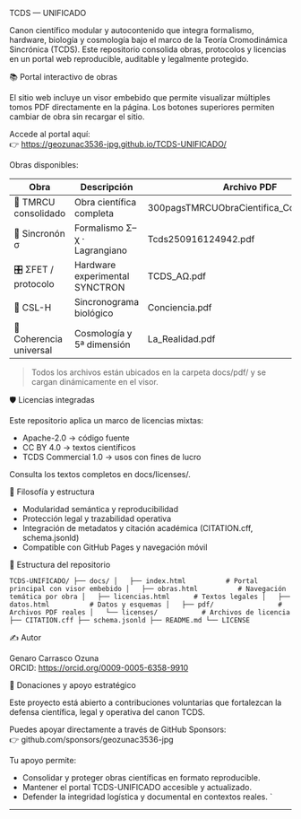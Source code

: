TCDS — UNIFICADO

Canon científico modular y autocontenido que integra formalismo, hardware, biología y cosmología bajo el marco de la Teoría Cromodinámica Sincrónica (TCDS). Este repositorio consolida obras, protocolos y licencias en un portal web reproducible, auditable y legalmente protegido.

📚 Portal interactivo de obras

El sitio web incluye un visor embebido que permite visualizar múltiples tomos PDF directamente en la página. Los botones superiores permiten cambiar de obra sin recargar el sitio.

Accede al portal aquí:  
👉 https://geozunac3536-jpg.github.io/TCDS-UNIFICADO/

Obras disponibles:

| Obra | Descripción | Archivo PDF |
|------|-------------|-------------|
| 📘 TMRCU consolidado | Obra científica completa | 300pagsTMRCUObraCientifica_Consolidada.pdf |
| 🧪 Sincronón σ | Formalismo Σ–χ · Lagrangiano | Tcds250916124942.pdf |
| 🎛️ ΣFET / protocolo | Hardware experimental SYNCTRON | TCDS_AΩ.pdf |
| 🧠 CSL-H | Sincronograma biológico | Conciencia.pdf |
| 🌌 Coherencia universal | Cosmología y 5ª dimensión | La_Realidad.pdf |

> Todos los archivos están ubicados en la carpeta docs/pdf/ y se cargan dinámicamente en el visor.

🛡️ Licencias integradas

Este repositorio aplica un marco de licencias mixtas:

- Apache-2.0 → código fuente
- CC BY 4.0 → textos científicos
- TCDS Commercial 1.0 → usos con fines de lucro

Consulta los textos completos en docs/licenses/.

🧠 Filosofía y estructura

- Modularidad semántica y reproducibilidad
- Protección legal y trazabilidad operativa
- Integración de metadatos y citación académica (CITATION.cff, schema.jsonld)
- Compatible con GitHub Pages y navegación móvil

📁 Estructura del repositorio

`
TCDS-UNIFICADO/
├── docs/
│   ├── index.html          # Portal principal con visor embebido
│   ├── obras.html          # Navegación temática por obra
│   ├── licencias.html      # Textos legales
│   ├── datos.html          # Datos y esquemas
│   ├── pdf/                # Archivos PDF reales
│   └── licenses/           # Archivos de licencia
├── CITATION.cff
├── schema.jsonld
├── README.md
└── LICENSE
`

✍️ Autor

Genaro Carrasco Ozuna  
ORCID: https://orcid.org/0009-0005-6358-9910

💖 Donaciones y apoyo estratégico

Este proyecto está abierto a contribuciones voluntarias que fortalezcan la defensa científica, legal y operativa del canon TCDS.

Puedes apoyar directamente a través de GitHub Sponsors:  
👉 github.com/sponsors/geozunac3536-jpg

Tu apoyo permite:

- Consolidar y proteger obras científicas en formato reproducible.
- Mantener el portal TCDS-UNIFICADO accesible y actualizado.
- Defender la integridad logística y documental en contextos reales.
`

---
